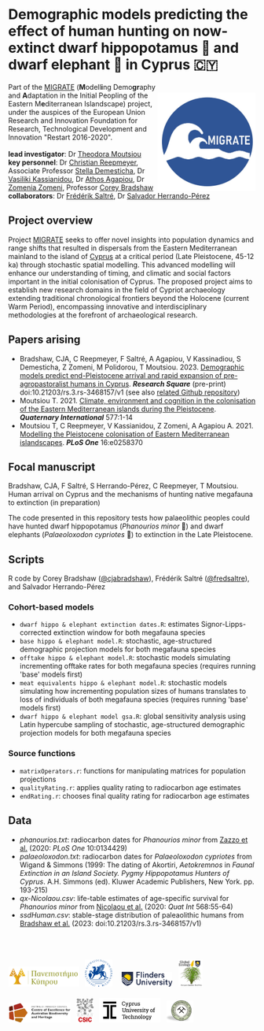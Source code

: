 # Demographic models predicting the effect of human hunting on now-extinct dwarf hippopotamus 🦛 and dwarf elephant 🐘 in Cyprus 🇨🇾
<a href="https://www.ucy.ac.cy/migrate/"><img align="right" src="www/MIGRATElogo.jpg" width="200" style="margin-top: 20px"></a>

Part of the <a href="https://www.ucy.ac.cy/migrate/">MIGRATE</a> (<strong>M</strong>odell<strong>i</strong>ng Demo<strong>gr</strong>aphy and <strong>A</strong>daptation in the Initial Peopling of the Eastern M<strong>e</strong>diterranean Islandscape) project, under the auspices of the European Union Research and Innovation Foundation for Research, Technological Development and Innovation "Restart 2016-2020".
<br>
<br>
<strong>lead investigator</strong>: Dr <a href="https://ucy.academia.edu/TheodoraMoutsiou">Theodora Moutsiou</a><br>
<strong>key personnel</strong>: Dr <a href="https://scholar.google.com.au/citations?user=BU25ogMAAAAJ&hl=en">Christian Reepmeyer</a>, Associate Professor <a href="https://www.ucy.ac.cy/directory/en/profile/demest">Stella Demesticha</a>, Dr <a href="https://www.ucy.ac.cy/directory/en/profile/arkasian">Vasiliki Kassianidou</a>, Dr <a href="https://www.cut.ac.cy/faculties/fet/ceg/staff/athos.agapiou/?languageId=1">Athos Agapiou</a>, Dr <a href="https://www.researchgate.net/profile/Zomenia-Zomeni">Zomenia Zomeni</a>, Professor <a href="https://globalecologyflinders.com/people/#DIRECTOR">Corey Bradshaw</a><br>
<strong>collaborators</strong>: Dr <a href="https://globalecologyflinders.com/people/#COORDINATOR">Frédérik Saltré</a>, Dr <a href="https://scholar.google.com.au/citations?user=-BSGg1MAAAAJ&hl=en">Salvador Herrando-Pérez</a>
<br>
## Project overview
Project <a href="https://www.ucy.ac.cy/migrate/">MIGRATE</a> seeks to offer novel insights into population dynamics and range shifts that resulted in dispersals from the Eastern Mediterranean mainland to the island of <a href="https://www.google.com/maps/place/Cyprus/@35.1670135,32.765821,9z/">Cyprus</a> at a critical period (Late Pleistocene, 45-12 ka) through stochastic spatial modelling. This advanced modelling will  enhance our understanding of timing, and climatic and social factors important in the initial colonisation of Cyprus. The proposed project aims to establish new research domains in the field of Cypriot archaeology extending traditional chronological frontiers beyond the Holocene (current Warm Period), encompassing innovative and interdisciplinary methodologies at the forefront of archaeological research.

## Papers arising
- Bradshaw, CJA, C Reepmeyer, F Saltré, A Agapiou, V Kassinadiou, S Demesticha, Z Zomeni, M Polidorou, T Moutsiou. 2023. <a href="http://doi.org/10.21203/rs.3.rs-3468157/v1">Demographic models predict end-Pleistocene arrival and rapid expansion of pre-agropastoralist humans in Cyprus</a>. <em><strong>Research Square</strong></em> (pre-print) doi:10.21203/rs.3.rs-3468157/v1 (see also <a href="https://github.com/cjabradshaw/CyprusHumanPleistocene">related Github repository</a>)
- Moutsiou T. 2021. <a href="http://doi.org/10.1016/j.quaint.2020.09.012">Climate, environment and cognition in the colonisation of the Eastern Mediterranean islands during the Pleistocene</a>.  <em><strong>Quaternary International</strong></em> 577:1-14
- Moutsiou T, C Reepmeyer, V Kassianidou, Z Zomeni, A Agapiou A. 2021. <a href="http://doi.org/10.1371/journal.pone.0258370">Modelling the Pleistocene colonisation of Eastern Mediterranean islandscapes</a>. <em><strong>PLoS One</strong></em> 16:e0258370

## Focal manuscript
Bradshaw, CJA, F Saltré, S Herrando-Pérez, C Reepmeyer, T Moutsiou. Human arrival on Cyprus and the mechanisms of hunting native megafauna to extinction (in preparation)

The code presented in this repository tests how palaeolithic peoples could have hunted dwarf hippopotamus (<em>Phanourios minor</em> 🦛) and dwarf elephants (<em>Palaeoloxodon cypriotes</em> 🐘) to extinction in the Late Pleistocene.

## Scripts
R code by Corey Bradshaw (<a href="http://github.com/cjabradshaw">@cjabradshaw</a>), Frédérik Saltré (<a href="http://github.com/fredsaltre">@fredsaltre</a>), and Salvador Herrando-Pérez

### Cohort-based models
- <code>dwarf hippo & elephant extinction dates.R</code>: estimates Signor-Lipps-corrected extinction window for both megafauna species
- <code>base hippo & elephant model.R</code>: stochastic, age-structured demographic projection models for both megafauna species
- <code>offtake hippo & elephant model.R</code>: stochastic models simulating incrementing offtake rates for both megafauna species (requires running 'base' models first)
- <code>meat equivalents hippo & elephant model.R</code>: stochastic models simulating how incrementing population sizes of humans translates to loss of individuals of both megafauna species (requires running 'base' models first)
- <code>dwarf hippo & elephant model gsa.R</code>: global sensitivity analysis using Latin hypercube sampling of stochastic, age-structured demographic projection models for both megafauna species

### Source functions
- <code>matrixOperators.r</code>: functions for manipulating matrices for population projections
- <code>qualityRating.r</code>: applies quality rating to radiocarbon age estimates
- <code>endRating.r</code>: chooses final quality rating for radiocarbon age estimates

## Data
- <em>phanourios.txt</em>: radiocarbon dates for <em>Phanourios minor</em> from <a href="http://doi.org/10.1371/journal.pone.0134429">Zazzo et al.</a> (2020: <em>PLoS One</em> 10:0134429)
- <em>palaeoloxodon.txt</em>: radiocarbon dates for <em>Palaeoloxodon cypriotes</em> from Wigand & Simmons (1999: The dating of Akortiri, <em>Aetokremnos</em> in <em>Faunal Extinction in an Island Society. Pygmy Hippopotamus Hunters of Cyprus</em>. A.H. Simmons (ed). Kluwer Academic Publishers, New York. pp. 193-215)
- <em>qx-Nicolaou.csv</em>: life-table estimates of age-specific survival for <em>Phanourios minor</em> from <a href="http://doi.org/10.1016/j.quaint.2020.09.016">Nicolaou et al.</a> (2020: <em>Quat Int</em> 568:55-64)
- <em>ssdHuman.csv</em>: stable-stage distribution of paleaolithic humans from <a href="http://doi.org/10.21203/rs.3.rs-3468157/v1">Bradshaw et al.</a> (2023: doi:10.21203/rs.3.rs-3468157/v1)
<br>

<p><a href="https://www.ucy.ac.cy"><img align="bottom-left" src="www/UCypruslogo.png" alt="UCyprus logo" height="40" style="margin-top: 20px"></a> &nbsp; <a href="http://www.dainst.org"><img align="bottom-left" src="www/DAIlogo.png" alt="DAI logo" height="55" style="margin-top: 20px"></a> &nbsp; &nbsp; <a href="https://www.flinders.edu.au"><img align="bottom-left" src="www/Flinders_University_Logo_Horizontal_RGB_Master.png" alt="Flinders University logo" height="30" style="margin-top: 20px"></a> &nbsp; <a href="https://globalecologyflinders.com"><img align="bottom-left" src="www/GEL Logo Kaurna New Transp-2.png" alt="GEL logo" height="55" style="margin-top: 20px"></a> &nbsp; &nbsp; <a href="https://EpicAustralia.org.au"><img align="bottom-left" src="www/CabahFCL.jpg" alt="CABAH logo" height="40" style="margin-top: 20px"></a> &nbsp; <a href="https://www.mncn.csic.es"><img align="bottom-left" src="www/CSIClogo.png" alt="Spanish National Research Council logo" height="50" style="margin-top: 20px"></a> &nbsp; <a href="https://www.cut.ac.cy"><img align="bottom-left" src="www/CUTlogoblack.png" alt="CUT logo" height="50" style="margin-top: 20px"></a> &nbsp; <a href="https://www.moa.gov.cy/moa/gsd/gsd.nsf/dmlIndex_en/dmlIndex_en"><img align="bottom-left" src="www/CGSlogo.png" alt="CGS logo" height="45" style="margin-top: 20px"></a></p>
